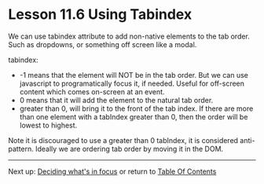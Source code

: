 # Lesson 11.6 Using Tabindex

We can use tabindex attribute to add non-native elements to the tab order. Such as dropdowns, or something off screen like a modal.

tabindex:
- -1 means that the element will NOT be in the tab order. But we can use javascript to programatically focus it, if needed. Useful for off-screen content which comes on-screen at an event.
- 0 means that it will add the element to the natural tab order.
- greater than 0, will bring it to the front of the tab index. If there are more than one element with a tabIndex greater than 0, then the order will be lowest to highest.

Note it is discouraged to use a greater than 0 tabIndex, it is considered anti-pattern. Ideally we are ordering tab order by moving it in the DOM.

- - -
Next up: [Deciding what's in focus](ND024_Part2_Lesson11_07.md) or return to [Table Of Contents](./ND024_TableOfContents.md)
